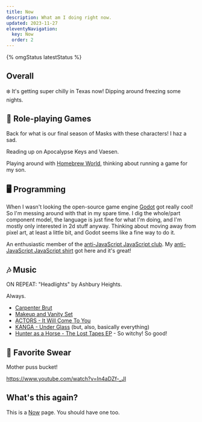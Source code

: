 ```yaml
---
title: Now
description: What am I doing right now.
updated: 2023-11-27
eleventyNavigation:
  key: Now
  order: 2
---
```


{% omgStatus latestStatus %}

## Overall

❄️ It's getting super chilly in Texas now! Dipping around freezing some nights.

## 🎲 Role-playing Games

Back for what is our final season of Masks with these characters! I haz a sad.

Reading up on Apocalypse Keys and Vaesen.

Playing around with [Homebrew World](https://spoutinglore.blogspot.com/2018/07/homebrew-world.html), thinking about running a game for my son.

## 🖥️ Programming

When I wasn't looking the open-source game engine [Godot](https://godotengine.org/) got really cool! So I'm messing around with that in my spare time. I dig the whole/part component model, the language is just fine for what I'm doing, and I'm mostly only interested in 2d stuff anyway. Thinking about moving away from pixel art, at least a little bit, and Godot seems like a fine way to do it.

An enthusiastic member of the [anti-JavaScript JavaScript club](https://anti-javascript-javascript.club/). My [anti-JavaScript JavaScript shirt](https://www.bonfire.com/anti-javascript-javascript-club/) got here and it's great!

## 🎶 Music

ON REPEAT: "Headlights" by Ashbury Heights.

Always.

- [Carpenter Brut][carpenterbrut]
- [Makeup and Vanity Set][mavs]
- [ACTORS - It Will Come To You][actors]
- [KANGA - Under Glass][kanga] (but, also, basically everything)
- [Hunter as a Horse - The Lost Tapes EP](https://hunterasahorse.bandcamp.com/album/walk-with-fire) - So witchy! So good!

## 🤬 Favorite Swear

Mother puss bucket!

https://www.youtube.com/watch?v=In4aDZf-_JI


## What's this again?

This is a [Now][nowpage] page. You should have one too.

[carpenterbrut]: http://www.carpenterbrut.com/
[mavs]: https://www.makeupandvanityset.com/
[actors]: https://www.actorstheband.com/
[kanga]: https://kanga.bandcamp.com/
[nowpage]: https://nownownow.com/about
